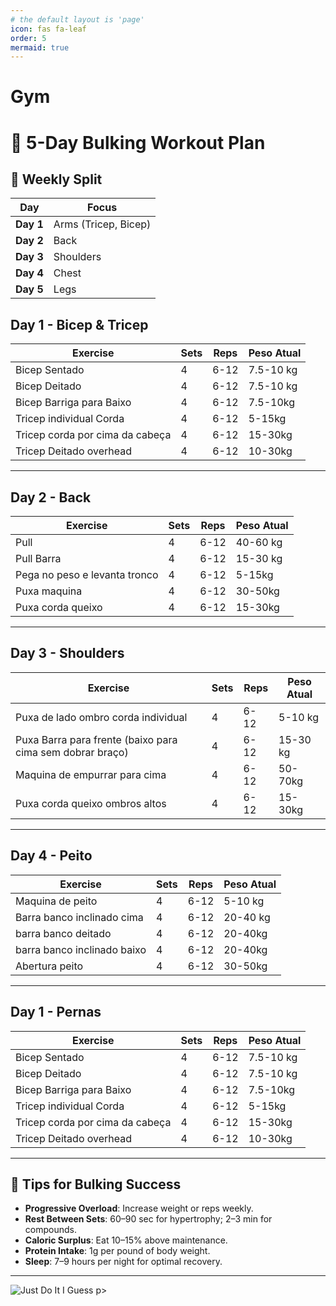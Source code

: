 ```yaml
---
# the default layout is 'page'
icon: fas fa-leaf
order: 5
mermaid: true
---
```


# Gym 

# 💪 5-Day Bulking Workout Plan

## 📅 Weekly Split

| Day       | Focus                                   |
|-----------|------------------------------------------|
| **Day 1** | Arms (Tricep, Bicep) |
| **Day 2** | Back |
| **Day 3** | Shoulders |
| **Day 4** | Chest  |
| **Day 5** | Legs |


## Day 1 - Bicep & Tricep

| Exercise                           | Sets      | Reps   | Peso Atual |
|------------------------------------|-----------|--------|------------|
| Bicep Sentado                      | 4         | 6-12   | 7.5-10 kg  |
| Bicep Deitado                      | 4         | 6-12   | 7.5-10 kg  |
| Bicep Barriga para Baixo           | 4         | 6-12   | 7.5-10kg   |
| Tricep individual Corda            | 4         | 6-12   | 5-15kg     |
| Tricep corda por cima da cabeça    | 4         | 6-12   | 15-30kg    |
| Tricep Deitado overhead            | 4         | 6-12   | 10-30kg    |
---

## Day 2 - Back

| Exercise                           | Sets      | Reps   | Peso Atual |
|------------------------------------|-----------|--------|------------|
| Pull                               | 4         | 6-12   | 40-60 kg   |
| Pull Barra                         | 4         | 6-12   | 15-30 kg   |
| Pega no peso e levanta tronco      | 4         | 6-12   | 5-15kg     |
| Puxa maquina                       | 4         | 6-12   | 30-50kg    |
| Puxa corda queixo                  | 4         | 6-12   | 15-30kg    |
---

## Day 3 - Shoulders

| Exercise                            | Sets      | Reps   | Peso Atual |
|-------------------------------------|-----------|--------|------------|
| Puxa de lado ombro corda individual | 4         | 6-12   | 5-10 kg   |
| Puxa Barra para frente (baixo para cima sem dobrar braço) | 4         | 6-12   | 15-30 kg   |
| Maquina de empurrar para cima       | 4         | 6-12   | 50-70kg     |
| Puxa corda queixo ombros altos      | 4         | 6-12   | 15-30kg    |
---


## Day 4 - Peito

| Exercise                            | Sets      | Reps   | Peso Atual |
|-------------------------------------|-----------|--------|------------|
| Maquina de peito | 4         | 6-12   | 5-10 kg   |
| Barra banco inclinado cima | 4         | 6-12   | 20-40 kg   |
| barra banco deitado       | 4         | 6-12   | 20-40kg     |
| barra banco inclinado baixo      | 4         | 6-12   | 20-40kg    |
| Abertura peito                | 4             | 6-12 | 30-50kg |
---

## Day 1 - Pernas

| Exercise                           | Sets      | Reps   | Peso Atual |
|------------------------------------|-----------|--------|------------|
| Bicep Sentado                      | 4         | 6-12   | 7.5-10 kg  |
| Bicep Deitado                      | 4         | 6-12   | 7.5-10 kg  |
| Bicep Barriga para Baixo           | 4         | 6-12   | 7.5-10kg   |
| Tricep individual Corda            | 4         | 6-12   | 5-15kg     |
| Tricep corda por cima da cabeça    | 4         | 6-12   | 15-30kg    |
| Tricep Deitado overhead            | 4         | 6-12   | 10-30kg    |
---

## 🧠 Tips for Bulking Success

- **Progressive Overload**: Increase weight or reps weekly.
- **Rest Between Sets**: 60–90 sec for hypertrophy; 2–3 min for compounds.
- **Caloric Surplus**: Eat 10–15% above maintenance.
- **Protein Intake**: 1g per pound of body weight.
- **Sleep**: 7–9 hours per night for optimal recovery.

---

<p>
    <img alt="Just Do It I Guess" src="https://media2.giphy.com/media/v1.Y2lkPTc5MGI3NjExN205dnV5NDVocHc4anZ0b3dxbGZ1YWc5amNmdW9mZ2V0cjFwMzV4cCZlcD12MV9pbnRlcm5hbF9naWZfYnlfaWQmY3Q9Zw/0owap7cyOBVZO45ZNO/giphy.webp">
p>
